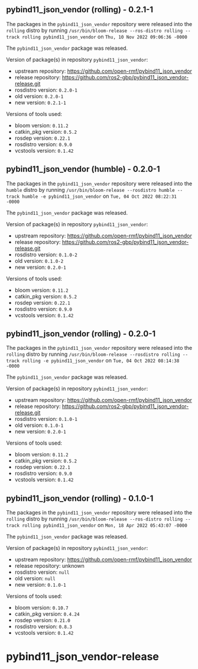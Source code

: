 ## pybind11_json_vendor (rolling) - 0.2.1-1

The packages in the `pybind11_json_vendor` repository were released into the `rolling` distro by running `/usr/bin/bloom-release --ros-distro rolling --track rolling pybind11_json_vendor` on `Thu, 10 Nov 2022 09:06:36 -0000`

The `pybind11_json_vendor` package was released.

Version of package(s) in repository `pybind11_json_vendor`:

- upstream repository: https://github.com/open-rmf/pybind11_json_vendor
- release repository: https://github.com/ros2-gbp/pybind11_json_vendor-release.git
- rosdistro version: `0.2.0-1`
- old version: `0.2.0-1`
- new version: `0.2.1-1`

Versions of tools used:

- bloom version: `0.11.2`
- catkin_pkg version: `0.5.2`
- rosdep version: `0.22.1`
- rosdistro version: `0.9.0`
- vcstools version: `0.1.42`


## pybind11_json_vendor (humble) - 0.2.0-1

The packages in the `pybind11_json_vendor` repository were released into the `humble` distro by running `/usr/bin/bloom-release --rosdistro humble --track humble -e pybind11_json_vendor` on `Tue, 04 Oct 2022 08:22:31 -0000`

The `pybind11_json_vendor` package was released.

Version of package(s) in repository `pybind11_json_vendor`:

- upstream repository: https://github.com/open-rmf/pybind11_json_vendor
- release repository: https://github.com/ros2-gbp/pybind11_json_vendor-release.git
- rosdistro version: `0.1.0-2`
- old version: `0.1.0-2`
- new version: `0.2.0-1`

Versions of tools used:

- bloom version: `0.11.2`
- catkin_pkg version: `0.5.2`
- rosdep version: `0.22.1`
- rosdistro version: `0.9.0`
- vcstools version: `0.1.42`


## pybind11_json_vendor (rolling) - 0.2.0-1

The packages in the `pybind11_json_vendor` repository were released into the `rolling` distro by running `/usr/bin/bloom-release --rosdistro rolling --track rolling -e pybind11_json_vendor` on `Tue, 04 Oct 2022 08:14:38 -0000`

The `pybind11_json_vendor` package was released.

Version of package(s) in repository `pybind11_json_vendor`:

- upstream repository: https://github.com/open-rmf/pybind11_json_vendor
- release repository: https://github.com/ros2-gbp/pybind11_json_vendor-release.git
- rosdistro version: `0.1.0-1`
- old version: `0.1.0-1`
- new version: `0.2.0-1`

Versions of tools used:

- bloom version: `0.11.2`
- catkin_pkg version: `0.5.2`
- rosdep version: `0.22.1`
- rosdistro version: `0.9.0`
- vcstools version: `0.1.42`


## pybind11_json_vendor (rolling) - 0.1.0-1

The packages in the `pybind11_json_vendor` repository were released into the `rolling` distro by running `/usr/bin/bloom-release --ros-distro rolling --track rolling pybind11_json_vendor` on `Mon, 18 Apr 2022 05:43:07 -0000`

The `pybind11_json_vendor` package was released.

Version of package(s) in repository `pybind11_json_vendor`:

- upstream repository: https://github.com/open-rmf/pybind11_json_vendor
- release repository: unknown
- rosdistro version: `null`
- old version: `null`
- new version: `0.1.0-1`

Versions of tools used:

- bloom version: `0.10.7`
- catkin_pkg version: `0.4.24`
- rosdep version: `0.21.0`
- rosdistro version: `0.8.3`
- vcstools version: `0.1.42`


# pybind11_json_vendor-release
